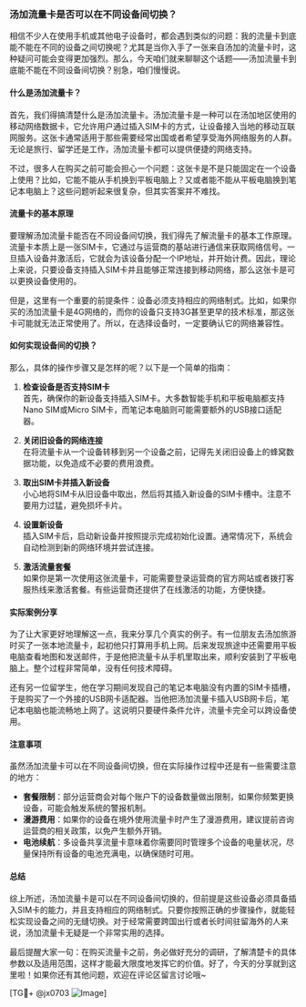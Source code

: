 ### 汤加流量卡是否可以在不同设备间切换？

相信不少人在使用手机或其他电子设备时，都会遇到类似的问题：我的流量卡到底能不能在不同的设备之间切换呢？尤其是当你入手了一张来自汤加的流量卡时，这种疑问可能会变得更加强烈。那么，今天咱们就来聊聊这个话题——汤加流量卡到底能不能在不同设备间切换？别急，咱们慢慢说。

#### 什么是汤加流量卡？
首先，我们得搞清楚什么是汤加流量卡。汤加流量卡是一种可以在汤加地区使用的移动网络数据卡，它允许用户通过插入SIM卡的方式，让设备接入当地的移动互联网服务。这张卡通常适用于那些需要经常出国或者希望享受海外网络服务的人群。无论是旅行、留学还是工作，汤加流量卡都可以提供便捷的网络支持。

不过，很多人在购买之前可能会担心一个问题：这张卡是不是只能固定在一个设备上使用？比如，它能不能从手机换到平板电脑上？又或者能不能从平板电脑换到笔记本电脑上？这些问题听起来很复杂，但其实答案并不难找。

#### 流量卡的基本原理
要理解汤加流量卡能否在不同设备间切换，我们得先了解流量卡的基本工作原理。流量卡本质上是一张SIM卡，它通过与运营商的基站进行通信来获取网络信号。一旦插入设备并激活后，它就会为该设备分配一个IP地址，并开始计费。因此，理论上来说，只要设备支持插入SIM卡并且能够正常连接到移动网络，那么这张卡是可以更换设备使用的。

但是，这里有一个重要的前提条件：设备必须支持相应的网络制式。比如，如果你买的汤加流量卡是4G网络的，而你的设备只支持3G甚至更早的技术标准，那这张卡可能就无法正常使用了。所以，在选择设备时，一定要确认它的网络兼容性。

#### 如何实现设备间的切换？
那么，具体的操作步骤又是怎样的呢？以下是一个简单的指南：

1. **检查设备是否支持SIM卡**  
   首先，确保你的新设备支持插入SIM卡。大多数智能手机和平板电脑都支持Nano SIM或Micro SIM卡，而笔记本电脑则可能需要额外的USB接口适配器。

2. **关闭旧设备的网络连接**  
   在将流量卡从一个设备转移到另一个设备之前，记得先关闭旧设备上的蜂窝数据功能，以免造成不必要的费用浪费。

3. **取出SIM卡并插入新设备**  
   小心地将SIM卡从旧设备中取出，然后将其插入新设备的SIM卡槽中。注意不要用力过猛，避免损坏卡片。

4. **设置新设备**  
   插入SIM卡后，启动新设备并按照提示完成初始化设置。通常情况下，系统会自动检测到新的网络环境并尝试连接。

5. **激活流量套餐**  
   如果你是第一次使用这张流量卡，可能需要登录运营商的官方网站或者拨打客服热线来激活套餐。有些运营商还提供了在线激活的功能，方便快捷。

#### 实际案例分享
为了让大家更好地理解这一点，我来分享几个真实的例子。有一位朋友去汤加旅游时买了一张本地流量卡，起初他只打算用手机上网。后来发现旅途中还需要用平板电脑查看地图和发送邮件，于是他把流量卡从手机里取出来，顺利安装到了平板电脑上。整个过程非常简单，没有任何技术障碍。

还有另一位留学生，他在学习期间发现自己的笔记本电脑没有内置的SIM卡插槽，于是购买了一个外接的USB网卡适配器。当他把汤加流量卡插入USB网卡后，笔记本电脑也能流畅地上网了。这说明只要硬件条件允许，流量卡完全可以跨设备使用。

#### 注意事项
虽然汤加流量卡可以在不同设备间切换，但在实际操作过程中还是有一些需要注意的地方：

- **套餐限制**：部分运营商会对每个账户下的设备数量做出限制，如果你频繁更换设备，可能会触发系统的警报机制。
- **漫游费用**：如果你的设备在境外使用流量卡时产生了漫游费用，建议提前咨询运营商的相关政策，以免产生额外开销。
- **电池续航**：多设备共享流量卡意味着你需要同时管理多个设备的电量状况，尽量保持所有设备的电池充满电，以确保随时可用。

#### 总结
综上所述，汤加流量卡是可以在不同设备间切换的，但前提是这些设备必须具备插入SIM卡的能力，并且支持相应的网络制式。只要你按照正确的步骤操作，就能轻松实现设备之间的无缝切换。对于经常需要跨国出行或者长时间驻留海外的人来说，汤加流量卡无疑是一个非常实用的选择。

最后提醒大家一句：在购买流量卡之前，务必做好充分的调研，了解清楚卡的具体参数以及适用范围，这样才能最大限度地发挥它的价值。好了，今天的分享就到这里啦！如果你还有其他问题，欢迎在评论区留言讨论哦~

[TG💪+ @jx0703 ![Image](https://github.com/user-attachments/assets/dbca1d08-cadb-493c-b0ec-ad6f7a83f270)]